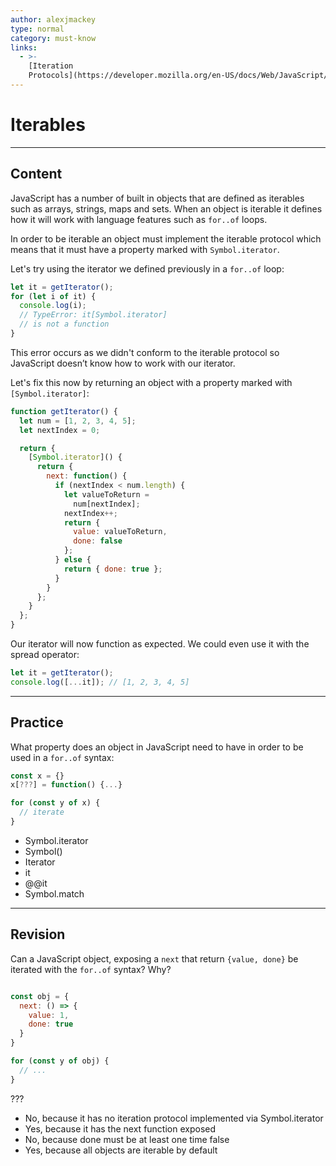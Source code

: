```yaml
---
author: alexjmackey
type: normal
category: must-know
links:
  - >-
    [Iteration
    Protocols](https://developer.mozilla.org/en-US/docs/Web/JavaScript/Reference/Iteration_protocols){documentation}
---
```


# Iterables


---

## Content

JavaScript has a number of built in objects that are defined as iterables such as arrays, strings, maps and sets. When an object is iterable it defines how it will work with language features such as `for..of` loops.

In order to be iterable an object must implement the iterable protocol which means that it must have a property marked with `Symbol.iterator`.

Let's try using the iterator we defined previously in a `for..of` loop:

```javascript
let it = getIterator();
for (let i of it) {
  console.log(i);
  // TypeError: it[Symbol.iterator]
  // is not a function
}
```

This error occurs as we didn't conform to the iterable protocol so JavaScript doesn’t know how to work with our iterator.

Let's fix this now by returning an object with a property marked with `[Symbol.iterator]`:

```javascript
function getIterator() {
  let num = [1, 2, 3, 4, 5];
  let nextIndex = 0;

  return {
    [Symbol.iterator]() {
      return {
        next: function() {
          if (nextIndex < num.length) {
            let valueToReturn =
              num[nextIndex];
            nextIndex++;
            return {
              value: valueToReturn,
              done: false
            };
          } else {
            return { done: true };
          }
        }
      };
    }
  };
}
```

Our iterator will now function as expected. We could even use it with the spread operator:

```javascript
let it = getIterator();
console.log([...it]); // [1, 2, 3, 4, 5]
```


---

## Practice

What property does an object in JavaScript need to have in order to be used in a `for..of` syntax:

```javascript
const x = {}
x[???] = function() {...}

for (const y of x) {
  // iterate
}
```

- Symbol.iterator
- Symbol()
- Iterator
- it
- @@it
- Symbol.match


---

## Revision

Can a JavaScript object, exposing a `next` that return `{value, done}` be iterated with the `for..of` syntax? Why?

```javascript

const obj = {
  next: () => {
    value: 1,
    done: true
  }
}

for (const y of obj) {
  // ...
}

```

???

- No, because it has no iteration protocol implemented via Symbol.iterator
- Yes, because it has the next function exposed
- No, because done must be at least one time false
- Yes, because all objects are iterable by default
